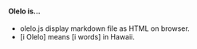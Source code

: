 #### Olelo is...
- olelo.js display markdown file as HTML on browser.
- [i Olelo] means [i words] in Hawaii.
